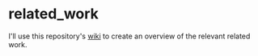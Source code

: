 # related_work
I'll use this repository's [wiki](https://github.com/Hate-Speech-Detection-Project/related_work/wiki) to create an overview of the relevant related work.
